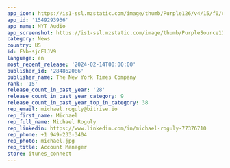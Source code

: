 ```yaml
---
app_icon: https://is1-ssl.mzstatic.com/image/thumb/Purple126/v4/15/f0/c8/15f0c876-d9c4-c53b-cdc7-9a0559c83f24/release-app-icon-0-0-1x_U007ephone-0-0-85-220.png/1024x1024bb.png
app_id: '1549293936'
app_name: NYT Audio
app_screenshot: https://is1-ssl.mzstatic.com/image/thumb/PurpleSource116/v4/7a/17/99/7a1799d3-fee7-3d97-270e-8c34e63aa979/45fdb2e9-6ddc-4a63-809c-ff765c103fa9_iOS-6.5in-NYTAudio-AppStoreListing-1.jpg/1284x2778bb.png
category: News
country: US
id: FNb-sjcElJV9
language: en
most_recent_release: '2024-02-14T00:00:00'
publisher_id: '284862086'
publisher_name: The New York Times Company
rank: '15'
release_count_in_past_year: '28'
release_count_in_past_year_category: 9
release_count_in_past_year_top_in_category: 38
rep_email: michael.roguly@bitrise.io
rep_first_name: Michael
rep_full_name: Michael Roguly
rep_linkedin: https://www.linkedin.com/in/michael-roguly-77376710
rep_phone: +1 949-233-3404
rep_photo: michael.jpg
rep_title: Account Manager
store: itunes_connect
---
```

